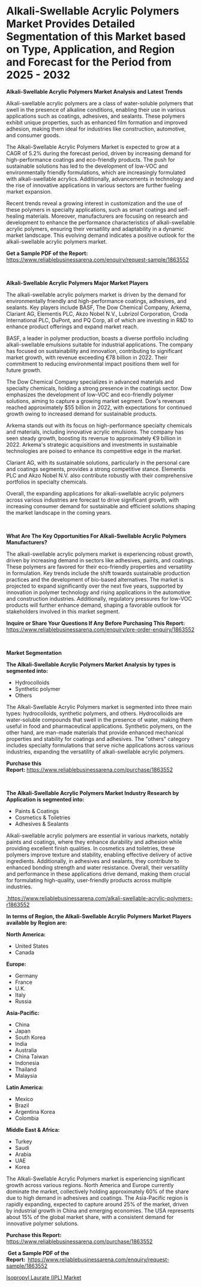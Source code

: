 <p><h1>Alkali-Swellable Acrylic Polymers Market Provides Detailed Segmentation of this Market based on Type, Application, and Region and Forecast for the Period from 2025 - 2032</h1></p><p><strong>Alkali-Swellable Acrylic Polymers Market Analysis and Latest Trends</strong></p>
<p><p>Alkali-swellable acrylic polymers are a class of water-soluble polymers that swell in the presence of alkaline conditions, enabling their use in various applications such as coatings, adhesives, and sealants. These polymers exhibit unique properties, such as enhanced film formation and improved adhesion, making them ideal for industries like construction, automotive, and consumer goods.</p><p>The Alkali-Swellable Acrylic Polymers Market is expected to grow at a CAGR of 5.2% during the forecast period, driven by increasing demand for high-performance coatings and eco-friendly products. The push for sustainable solutions has led to the development of low-VOC and environmentally friendly formulations, which are increasingly formulated with alkali-swellable acrylics. Additionally, advancements in technology and the rise of innovative applications in various sectors are further fueling market expansion.</p><p>Recent trends reveal a growing interest in customization and the use of these polymers in specialty applications, such as smart coatings and self-healing materials. Moreover, manufacturers are focusing on research and development to enhance the performance characteristics of alkali-swellable acrylic polymers, ensuring their versatility and adaptability in a dynamic market landscape. This evolving demand indicates a positive outlook for the alkali-swellable acrylic polymers market.</p></p>
<p><strong>Get a Sample PDF of the Report:&nbsp;</strong> <a href="https://www.reliablebusinessarena.com/enquiry/request-sample/1863552?utm_campaign=1932&utm_medium=2&utm_source=Github&utm_content=ia&utm_term=04022025&utm_id=alkali-swellable-acrylic-polymers">https://www.reliablebusinessarena.com/enquiry/request-sample/1863552</a></p>
<p>&nbsp;</p>
<p><strong>Alkali-Swellable Acrylic Polymers Major Market Players</strong></p>
<p><p>The alkali-swellable acrylic polymers market is driven by the demand for environmentally friendly and high-performance coatings, adhesives, and sealants. Key players include BASF, The Dow Chemical Company, Arkema, Clariant AG, Elementis PLC, Akzo Nobel N.V., Lubrizol Corporation, Croda International PLC, DuPont, and PQ Corp, all of which are investing in R&D to enhance product offerings and expand market reach.</p><p>BASF, a leader in polymer production, boasts a diverse portfolio including alkali-swellable emulsions suitable for industrial applications. The company has focused on sustainability and innovation, contributing to significant market growth, with revenue exceeding €78 billion in 2022. Their commitment to reducing environmental impact positions them well for future growth.</p><p>The Dow Chemical Company specializes in advanced materials and specialty chemicals, holding a strong presence in the coatings sector. Dow emphasizes the development of low-VOC and eco-friendly polymer solutions, aiming to capture a growing market segment. Dow's revenues reached approximately $55 billion in 2022, with expectations for continued growth owing to increased demand for sustainable products.</p><p>Arkema stands out with its focus on high-performance specialty chemicals and materials, including innovative acrylic emulsions. The company has seen steady growth, boosting its revenue to approximately €9 billion in 2022. Arkema's strategic acquisitions and investments in sustainable technologies are poised to enhance its competitive edge in the market.</p><p>Clariant AG, with its sustainable solutions, particularly in the personal care and coatings segments, provides a strong competitive stance. Elementis PLC and Akzo Nobel N.V. also contribute robustly with their comprehensive portfolios in specialty chemicals.</p><p>Overall, the expanding applications for alkali-swellable acrylic polymers across various industries are forecast to drive significant growth, with increasing consumer demand for sustainable and efficient solutions shaping the market landscape in the coming years.</p></p>
<p>&nbsp;</p>
<p><strong>What Are The Key Opportunities For Alkali-Swellable Acrylic Polymers Manufacturers?</strong></p>
<p><p>The alkali-swellable acrylic polymers market is experiencing robust growth, driven by increasing demand in sectors like adhesives, paints, and coatings. These polymers are favored for their eco-friendly properties and versatility in formulation. Key trends include the shift towards sustainable production practices and the development of bio-based alternatives. The market is projected to expand significantly over the next five years, supported by innovation in polymer technology and rising applications in the automotive and construction industries. Additionally, regulatory pressures for low-VOC products will further enhance demand, shaping a favorable outlook for stakeholders involved in this market segment.</p></p>
<p><strong>Inquire or Share Your Questions If Any Before Purchasing This Report:</strong> <a href="https://www.reliablebusinessarena.com/enquiry/pre-order-enquiry/1863552?utm_campaign=1932&utm_medium=2&utm_source=Github&utm_content=ia&utm_term=04022025&utm_id=alkali-swellable-acrylic-polymers">https://www.reliablebusinessarena.com/enquiry/pre-order-enquiry/1863552</a></p>
<p>&nbsp;</p>
<p><strong>Market Segmentation</strong></p>
<p><strong>The Alkali-Swellable Acrylic Polymers Market Analysis by types is segmented into:</strong></p>
<p><ul><li>Hydrocolloids</li><li>Synthetic polymer</li><li>Others</li></ul></p>
<p><p>The Alkali-Swellable Acrylic Polymers market is segmented into three main types: hydrocolloids, synthetic polymers, and others. Hydrocolloids are water-soluble compounds that swell in the presence of water, making them useful in food and pharmaceutical applications. Synthetic polymers, on the other hand, are man-made materials that provide enhanced mechanical properties and stability for coatings and adhesives. The "others" category includes specialty formulations that serve niche applications across various industries, expanding the versatility of alkali-swellable acrylic polymers.</p></p>
<p><strong>Purchase this Report:&nbsp;</strong><a href="https://www.reliablebusinessarena.com/purchase/1863552?utm_campaign=1932&utm_medium=2&utm_source=Github&utm_content=ia&utm_term=04022025&utm_id=alkali-swellable-acrylic-polymers">https://www.reliablebusinessarena.com/purchase/1863552</a></p>
<p>&nbsp;</p>
<p><strong>The Alkali-Swellable Acrylic Polymers Market Industry Research by Application is segmented into:</strong></p>
<p><ul><li>Paints & Coatings</li><li>Cosmetics & Toiletries</li><li>Adhesives & Sealants</li></ul></p>
<p><p>Alkali-swellable acrylic polymers are essential in various markets, notably paints and coatings, where they enhance durability and adhesion while providing excellent finish qualities. In cosmetics and toiletries, these polymers improve texture and stability, enabling effective delivery of active ingredients. Additionally, in adhesives and sealants, they contribute to enhanced bonding strength and water resistance. Overall, their versatility and performance in these applications drive demand, making them crucial for formulating high-quality, user-friendly products across multiple industries.</p></p>
<p><a href="https://www.reliablebusinessarena.com/alkali-swellable-acrylic-polymers-r1863552?utm_campaign=1932&utm_medium=2&utm_source=Github&utm_content=ia&utm_term=04022025&utm_id=alkali-swellable-acrylic-polymers">&nbsp;https://www.reliablebusinessarena.com/alkali-swellable-acrylic-polymers-r1863552</a></p>
<p><strong>In terms of Region, the Alkali-Swellable Acrylic Polymers Market Players available by Region are:</strong></p>
<p>
    <p> <strong> North America: </strong>
        <ul>
            <li>United States</li>
            <li>Canada</li>
        </ul>
        </p> 
    <p> <strong> Europe: </strong>
        <ul>
            <li>Germany</li>
            <li>France</li>
            <li>U.K.</li>
            <li>Italy</li>
            <li>Russia</li>
        </ul>
        </p> 
    <p> <strong> Asia-Pacific: </strong>
        <ul>
            <li>China</li>
            <li>Japan</li>
            <li>South Korea</li>
            <li>India</li>
            <li>Australia</li>
            <li>China Taiwan</li>
            <li>Indonesia</li>
            <li>Thailand</li>
            <li>Malaysia</li>
        </ul>
        </p> 
    <p> <strong> Latin America: </strong>
        <ul>
            <li>Mexico</li>
            <li>Brazil</li>
            <li>Argentina Korea</li>
            <li>Colombia</li>
        </ul>
        </p> 
    <p> <strong> Middle East & Africa: </strong>
        <ul>
            <li>Turkey</li>
            <li>Saudi</li>
            <li>Arabia</li>
            <li>UAE</li>
            <li>Korea</li>
        </ul>
    </p>
    </p>
<p><p>The Alkali-Swellable Acrylic Polymers market is experiencing significant growth across various regions. North America and Europe currently dominate the market, collectively holding approximately 60% of the share due to high demand in adhesives and coatings. The Asia-Pacific region is rapidly expanding, expected to capture around 25% of the market, driven by industrial growth in China and emerging economies. The USA represents about 15% of the global market share, with a consistent demand for innovative polymer solutions.</p></p>
<p><strong>Purchase this Report: </strong><a href="https://www.reliablebusinessarena.com/purchase/1863552?utm_campaign=1932&utm_medium=2&utm_source=Github&utm_content=ia&utm_term=04022025&utm_id=alkali-swellable-acrylic-polymers">https://www.reliablebusinessarena.com/purchase/1863552</a></p>
<p>&nbsp;<strong>Get a Sample PDF of the Report:&nbsp;&nbsp;</strong><a href="https://www.reliablebusinessarena.com/enquiry/request-sample/1863552?utm_campaign=1932&utm_medium=2&utm_source=Github&utm_content=ia&utm_term=04022025&utm_id=alkali-swellable-acrylic-polymers">https://www.reliablebusinessarena.com/enquiry/request-sample/1863552</a></p>
<p><strong></strong></p>
<p><p><a href="https://github.com/luckyshygirl/Market-Research-Report-List-7/blob/main/isopropyl-laurate-ipl-market.md?utm_campaign=1932&utm_medium=2&utm_source=Github&utm_content=ia&utm_term=04022025&utm_id=alkali-swellable-acrylic-polymers">Isopropyl Laurate (IPL) Market</a></p></p>